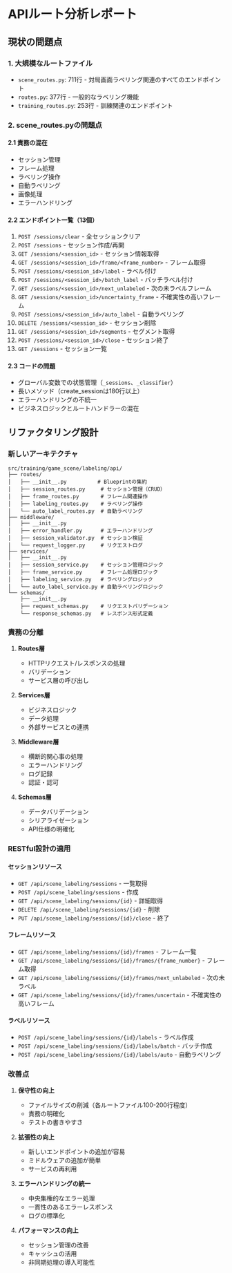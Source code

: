 # APIルート分析レポート

## 現状の問題点

### 1. 大規模なルートファイル
- `scene_routes.py`: 711行 - 対局画面ラベリング関連のすべてのエンドポイント
- `routes.py`: 377行 - 一般的なラベリング機能
- `training_routes.py`: 253行 - 訓練関連のエンドポイント

### 2. scene_routes.pyの問題点

#### 2.1 責務の混在
- セッション管理
- フレーム処理
- ラベリング操作
- 自動ラベリング
- 画像処理
- エラーハンドリング

#### 2.2 エンドポイント一覧（13個）
1. `POST /sessions/clear` - 全セッションクリア
2. `POST /sessions` - セッション作成/再開
3. `GET /sessions/<session_id>` - セッション情報取得
4. `GET /sessions/<session_id>/frame/<frame_number>` - フレーム取得
5. `POST /sessions/<session_id>/label` - ラベル付け
6. `POST /sessions/<session_id>/batch_label` - バッチラベル付け
7. `GET /sessions/<session_id>/next_unlabeled` - 次の未ラベルフレーム
8. `GET /sessions/<session_id>/uncertainty_frame` - 不確実性の高いフレーム
9. `POST /sessions/<session_id>/auto_label` - 自動ラベリング
10. `DELETE /sessions/<session_id>` - セッション削除
11. `GET /sessions/<session_id>/segments` - セグメント取得
12. `POST /sessions/<session_id>/close` - セッション終了
13. `GET /sessions` - セッション一覧

#### 2.3 コードの問題
- グローバル変数での状態管理（`_sessions`、`_classifier`）
- 長いメソッド（create_sessionは180行以上）
- エラーハンドリングの不統一
- ビジネスロジックとルートハンドラーの混在

## リファクタリング設計

### 新しいアーキテクチャ

```
src/training/game_scene/labeling/api/
├── routes/
│   ├── __init__.py          # Blueprintの集約
│   ├── session_routes.py     # セッション管理（CRUD）
│   ├── frame_routes.py       # フレーム関連操作
│   ├── labeling_routes.py    # ラベリング操作
│   └── auto_label_routes.py  # 自動ラベリング
├── middleware/
│   ├── __init__.py
│   ├── error_handler.py      # エラーハンドリング
│   ├── session_validator.py  # セッション検証
│   └── request_logger.py     # リクエストログ
├── services/
│   ├── __init__.py
│   ├── session_service.py    # セッション管理ロジック
│   ├── frame_service.py      # フレーム処理ロジック
│   ├── labeling_service.py   # ラベリングロジック
│   └── auto_label_service.py # 自動ラベリングロジック
└── schemas/
    ├── __init__.py
    ├── request_schemas.py    # リクエストバリデーション
    └── response_schemas.py   # レスポンス形式定義
```

### 責務の分離

1. **Routes層**
   - HTTPリクエスト/レスポンスの処理
   - バリデーション
   - サービス層の呼び出し

2. **Services層**
   - ビジネスロジック
   - データ処理
   - 外部サービスとの連携

3. **Middleware層**
   - 横断的関心事の処理
   - エラーハンドリング
   - ログ記録
   - 認証・認可

4. **Schemas層**
   - データバリデーション
   - シリアライゼーション
   - API仕様の明確化

### RESTful設計の適用

#### セッションリソース
- `GET /api/scene_labeling/sessions` - 一覧取得
- `POST /api/scene_labeling/sessions` - 作成
- `GET /api/scene_labeling/sessions/{id}` - 詳細取得
- `DELETE /api/scene_labeling/sessions/{id}` - 削除
- `PUT /api/scene_labeling/sessions/{id}/close` - 終了

#### フレームリソース
- `GET /api/scene_labeling/sessions/{id}/frames` - フレーム一覧
- `GET /api/scene_labeling/sessions/{id}/frames/{frame_number}` - フレーム取得
- `GET /api/scene_labeling/sessions/{id}/frames/next_unlabeled` - 次の未ラベル
- `GET /api/scene_labeling/sessions/{id}/frames/uncertain` - 不確実性の高いフレーム

#### ラベルリソース
- `POST /api/scene_labeling/sessions/{id}/labels` - ラベル作成
- `POST /api/scene_labeling/sessions/{id}/labels/batch` - バッチ作成
- `POST /api/scene_labeling/sessions/{id}/labels/auto` - 自動ラベリング

### 改善点

1. **保守性の向上**
   - ファイルサイズの削減（各ルートファイル100-200行程度）
   - 責務の明確化
   - テストの書きやすさ

2. **拡張性の向上**
   - 新しいエンドポイントの追加が容易
   - ミドルウェアの追加が簡単
   - サービスの再利用

3. **エラーハンドリングの統一**
   - 中央集権的なエラー処理
   - 一貫性のあるエラーレスポンス
   - ログの標準化

4. **パフォーマンスの向上**
   - セッション管理の改善
   - キャッシュの活用
   - 非同期処理の導入可能性
